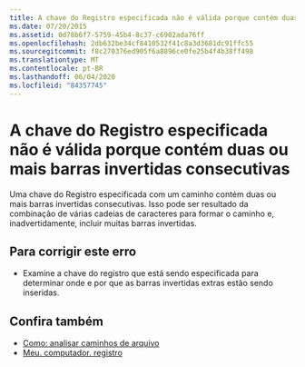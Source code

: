 ```yaml
---
title: A chave do Registro especificada não é válida porque contém duas ou mais barras invertidas consecutivas
ms.date: 07/20/2015
ms.assetid: 0d78b6f7-5759-45b4-8c37-c6902ada76ff
ms.openlocfilehash: 2db632be34cf8410532f41c8a3d3681dc91ffc55
ms.sourcegitcommit: f8c270376ed905f6a8896ce0fe25b4f4b38ff498
ms.translationtype: MT
ms.contentlocale: pt-BR
ms.lasthandoff: 06/04/2020
ms.locfileid: "84357745"
---
```

# <a name="specified-registry-key-is-not-valid-because-it-contains-two-or-more-consecutive-backslashes"></a>A chave do Registro especificada não é válida porque contém duas ou mais barras invertidas consecutivas
Uma chave do Registro especificada com um caminho contém duas ou mais barras invertidas consecutivas. Isso pode ser resultado da combinação de várias cadeias de caracteres para formar o caminho e, inadvertidamente, incluir muitas barras invertidas.  
  
## <a name="to-correct-this-error"></a>Para corrigir este erro  
  
- Examine a chave do registro que está sendo especificada para determinar onde e por que as barras invertidas extras estão sendo inseridas.  
  
## <a name="see-also"></a>Confira também

- [Como: analisar caminhos de arquivo](../developing-apps/programming/drives-directories-files/how-to-parse-file-paths.md)
- [Meu. computador. registro](xref:Microsoft.VisualBasic.MyServices.RegistryProxy)
